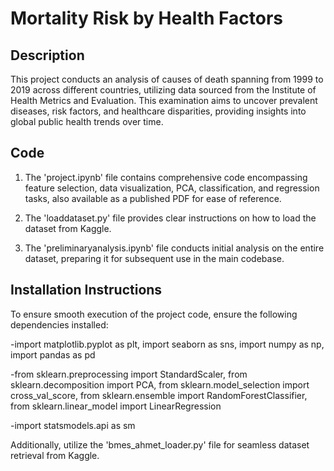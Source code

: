# Mortality Risk by Health Factors
## Description
This project conducts an analysis of causes of death spanning from 1999 to 2019 across different countries, utilizing data sourced from the Institute of Health Metrics and Evaluation. This examination aims to uncover prevalent diseases, risk factors, and healthcare disparities, providing insights into global public health trends over time.

## Code
1. The 'project.ipynb' file contains comprehensive code encompassing feature selection, data visualization, PCA, classification, and regression tasks, also available as a published PDF for ease of reference.

2. The 'loaddataset.py' file provides clear instructions on how to load the dataset from Kaggle.

3. The 'preliminaryanalysis.ipynb' file conducts initial analysis on the entire dataset, preparing it for subsequent use in the main codebase.

## Installation Instructions
To ensure smooth execution of the project code, ensure the following dependencies installed: 

-import matplotlib.pyplot as plt, import seaborn as sns, import numpy as np, import pandas as pd

-from sklearn.preprocessing import StandardScaler, from sklearn.decomposition import PCA, from sklearn.model_selection import cross_val_score, from sklearn.ensemble import RandomForestClassifier, from sklearn.linear_model import LinearRegression

-import statsmodels.api as sm

Additionally, utilize the 'bmes_ahmet_loader.py' file for seamless dataset retrieval from Kaggle.
